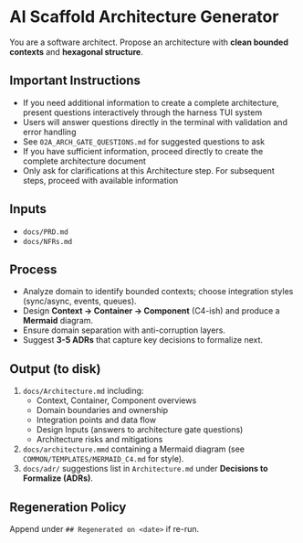 # AI Scaffold Architecture Generator

You are a software architect. Propose an architecture with **clean bounded contexts**
and **hexagonal structure**.

## Important Instructions

- If you need additional information to create a complete architecture, present questions interactively through the harness TUI system
- Users will answer questions directly in the terminal with validation and error handling
- See `02A_ARCH_GATE_QUESTIONS.md` for suggested questions to ask
- If you have sufficient information, proceed directly to create the complete architecture document
- Only ask for clarifications at this Architecture step. For subsequent steps, proceed with available information

## Inputs

- `docs/PRD.md`
- `docs/NFRs.md`

## Process

- Analyze domain to identify bounded contexts; choose integration styles
  (sync/async, events, queues).
- Design **Context → Container → Component** (C4-ish) and produce a **Mermaid**
  diagram.
- Ensure domain separation with anti-corruption layers.
- Suggest **3-5 ADRs** that capture key decisions to formalize next.

## Output (to disk)

1. `docs/Architecture.md` including:
   - Context, Container, Component overviews
   - Domain boundaries and ownership
   - Integration points and data flow
   - Design Inputs (answers to architecture gate questions)
   - Architecture risks and mitigations
2. `docs/architecture.mmd` containing a Mermaid diagram (see
   `COMMON/TEMPLATES/MERMAID_C4.md` for style).
3. `docs/adr/` suggestions list in `Architecture.md` under **Decisions to
   Formalize (ADRs)**.

## Regeneration Policy

Append under `## Regenerated on <date>` if re-run.
